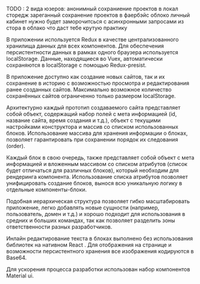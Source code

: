 ТОDO :
2 вида юзеров:
   анонимный 
      сохраниение проектов в локал сторедж
   зареганный
      сохранение проектов в фаербэйс облоко
      личный кабинет
нужно будет заморочитсься с асинхронными запросами из стора 
в облако что даст тебе крутую практику


В приложении используется Redux в качестве централизованного хранилища данных для всех компонентов. Для обеспечения персистентности данных в рамках одного браузера используется localStorage. Данные, находящиеся во Vuex, автоматически сохраняются в localStorage с помощью Redux-presist.

В приложение доступно как создание новых сайтов, так и их сохранение в историю с возможностью просмотра и редактирования ранее созданных сайтов. Максимально возможное количество сохранённых сайтов ограниченно только размером localStorage.

Архитектурно каждый прототип создаваемого сайта представляет собой объект, содержащий набор полей с мета информацией (id, название сайта, время создания и т.д.), объект с текущими настройками конструктора и массив со списком использованных блоков. Использование массива для хранения информации о блоках, позволяет гарантировать при сохранении порядок их следования (order).

Каждый блок в свою очередь, также представляет собой объект с мета информацией и вложенным массивом со списком атрибутов (список будет отличаться для различных блоков), который необходим для рендеринга компонента. Использование списка атрибутов позволяет унифицировать создание блоков, вынося всю уникальную логику в отдельные компоненты-блоки.

Подобная иерархическая структура позволяет гибко масштабировать приложение, легко добавлять новые сущности (например, пользователь, домен и т.д.) и хорошо подходит для использования в средних и больших командах, так как позволяет разделить зоны ответственности разных разработчиков.

Инлайн редактирование текста в блоках выполнено без использования библиотек на нативном React . Для отображения на странице и возможности персистентного хранения все изображения кодируются в Base64.

Для ускорения процесса разработки использован набор компонентов Material ui.

